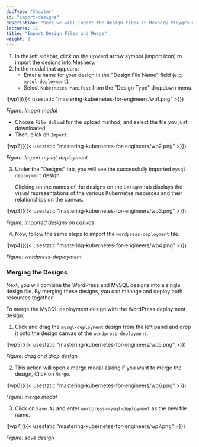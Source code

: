```yaml
---
docType: "Chapter"
id: "import-designs"
description: "Here we will import the design files in Meshery Playground and learn how to merge designs."
lectures: 12
title: "Import Design Files and Merge"
weight: 2
---
```


1. In the left sidebar, click on the upward arrow symbol (import icon) to import the designs into Meshery.
2. In the modal that appears:
   - Enter a name for your design in the "Design File Name" field (e.g. `mysql-deployment`).
   - Select `Kubernetes Manifest` from the "Design Type" dropdown menu.

![wp1]({{< usestatic "mastering-kubernetes-for-engineers/wp1.png" >}})

_Figure: Import modal_

- Choose `File Upload` for the upload method, and select the file you just downloaded.
- Then, click on `Import`.

![wp2]({{< usestatic "mastering-kubernetes-for-engineers/wp2.png" >}})

_Figure: Import mysql-deployment_

3. Under the "Designs" tab, you will see the successfully imported `mysql-deployment` design.

   Clicking on the names of the designs on the `Designs` tab displays the visual representations of the various Kubernetes resources and their relationships on the canvas.

![wp3]({{< usestatic "mastering-kubernetes-for-engineers/wp3.png" >}})

_Figure: Imported designs on canvas_

4. Now, follow the same steps to import the `wordpress-deployment` file.

![wp4]({{< usestatic "mastering-kubernetes-for-engineers/wp4.png" >}})

_Figure: wordpress-deployment_

### **Merging the Designs**

Next, you will combine the WordPress and MySQL designs into a single design file. By merging these designs, you can manage and deploy both resources together.

To merge the MySQL deployment design with the WordPress deployment design:

1. Click and drag the `mysql-deployment` design from the left panel and drop it onto the design canvas of the `wordpress-deployment`.

![wp5]({{< usestatic "mastering-kubernetes-for-engineers/wp5.png" >}})

_Figure: drag and drop design_

2. This action will open a merge modal asking if you want to merge the design, Click on `Merge`.

![wp6]({{< usestatic "mastering-kubernetes-for-engineers/wp6.png" >}})

_Figure: merge modal_

3. Click on `Save As` and enter `wordpress-mysql-deployment` as the new file name.

![wp7]({{< usestatic "mastering-kubernetes-for-engineers/wp7.png" >}})

_Figure: save design_
